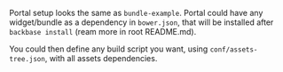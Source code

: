 Portal setup looks the same as `bundle-example`. Portal could have any widget/bundle as a dependency in `bower.json`, that will be installed after `backbase install` (ream more in root README.md).

You could then define any build script you want, using `conf/assets-tree.json`, with all assets dependencies.